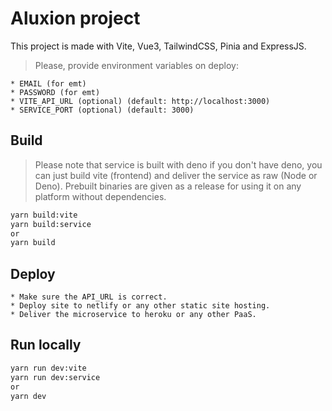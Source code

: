 
# Aluxion project

This project is made with Vite, Vue3, TailwindCSS, Pinia and ExpressJS.

> Please, provide environment variables on deploy:

    * EMAIL (for emt)
    * PASSWORD (for emt)
    * VITE_API_URL (optional) (default: http://localhost:3000)
    * SERVICE_PORT (optional) (default: 3000)

## Build 

> Please note that service is built with deno if you don't have deno, you can just build vite (frontend) and deliver the service as raw (Node or Deno).
> Prebuilt binaries are given as a release for using it on any platform without dependencies.

```bash
yarn build:vite
yarn build:service
or
yarn build
```

## Deploy

    * Make sure the API_URL is correct.
    * Deploy site to netlify or any other static site hosting.
    * Deliver the microservice to heroku or any other PaaS.

## Run locally

```bash
yarn run dev:vite
yarn run dev:service
or
yarn dev
```
